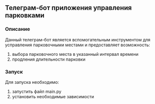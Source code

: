 ## Телеграм-бот приложения управления парковками

### Описание
Данный телеграм-бот является вспомогательным инструментом для усправления парковочными местами и предоставляет возможность:

1) выбора парковочного места в указанный интервал времени
2) продления длительности парковки
   
### Запуск
Для запуска необходимо:
1) запустить файл main.py
2) установить необходимые зависимости


